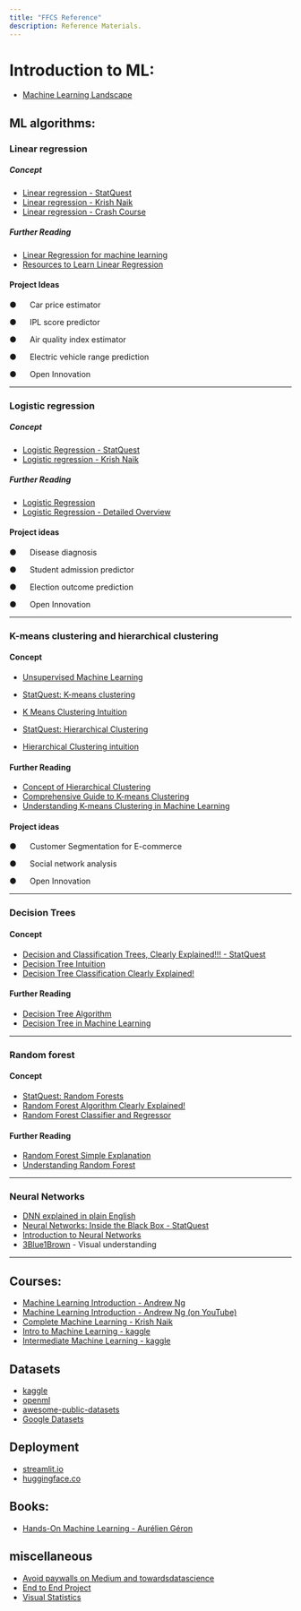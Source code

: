 ```yaml
---
title: "FFCS Reference"
description: Reference Materials.
---
```


# **Introduction to ML:**

- [Machine Learning Landscape](https://www.oreilly.com/library/view/hands-on-machine-learning/9781491962282/ch01.html)

## **ML algorithms:**

### Linear regression

##### Concept

- [Linear regression - StatQuest](https://www.youtube.com/watch?v=PaFPbb66DxQ&list=PLblh5JKOoLUIzaEkCLIUxQFjPIlapw8nU)
- [Linear regression - Krish Naik](https://www.youtube.com/watch?v=1-OGRohmH2s)
- [Linear regression - Crash Course](https://www.youtube.com/watch?v=WWqE7YHR4Jc)

##### Further Reading

- [Linear Regression for machine learning](https://machinelearningmastery.com/linear-regression-for-machine-learning/)
- [Resources to Learn Linear Regression](https://medium.com/mlearning-ai/resources-to-learn-linear-regression-5aac19ccdad5)

#### Project Ideas

 ●      Car price estimator

 ●      IPL score predictor

 ●      Air quality index estimator

 ●      Electric vehicle range prediction

 ●      Open Innovation

---

### Logistic regression

##### Concept

- [Logistic Regression - StatQuest](https://www.youtube.com/watch?v=yIYKR4sgzI8&list=PLblh5JKOoLUKxzEP5HA2d-Li7IJkHfXSe)
- [Logistic regression - Krish Naik](https://www.youtube.com/watch?v=L_xBe7MbPwk)

##### Further Reading

- [Logistic Regression](https://www.analyticsvidhya.com/blog/2021/08/conceptual-understanding-of-logistic-regression-for-data-science-beginners/)
- [Logistic Regression - Detailed Overview](https://towardsdatascience.com/logistic-regression-detailed-overview-46c4da4303bc)

#### Project ideas

●      Disease diagnosis

●      Student admission predictor

●      Election outcome prediction

●      Open Innovation

---

### K-means clustering and hierarchical clustering

#### Concept

- [Unsupervised Machine Learning](https://www.youtube.com/watch?v=IUn8k5zSI6g)

- [StatQuest: K-means clustering](https://www.youtube.com/watch?v=4b5d3muPQmA)
- [K Means Clustering Intuition](https://www.youtube.com/watch?v=AWKCCK5YHsE)

- [StatQuest: Hierarchical Clustering](https://www.youtube.com/watch?v=7xHsRkOdVwo)
- [Hierarchical Clustering intuition](https://www.youtube.com/watch?v=0jPGHniVVNc)

#### Further Reading

- [Concept of Hierarchical Clustering](https://towardsdatascience.com/understanding-the-concept-of-hierarchical-clustering-technique-c6e8243758ec)
- [Comprehensive Guide to K-means Clustering](https://www.analyticsvidhya.com/blog/2019/08/comprehensive-guide-k-means-clustering/)
- [Understanding K-means Clustering in Machine Learning](https://towardsdatascience.com/understanding-k-means-clustering-in-machine-learning-6a6e67336aa1)

#### Project ideas

●      Customer Segmentation for E-commerce

●      Social network analysis

●      Open Innovation

---

### Decision Trees

#### Concept

- [Decision and Classification Trees, Clearly Explained!!! - StatQuest](https://www.youtube.com/watch?v=_L39rN6gz7Y)
- [Decision Tree Intuition](https://www.youtube.com/watch?v=1IQOtJ4NI_0&list=PLZoTAELRMXVPBTrWtJkn3wWQxZkmTXGwe&index=51)
- [Decision Tree Classification Clearly Explained!](https://www.youtube.com/watch?v=ZVR2Way4nwQ)

#### Further Reading

- [Decision Tree Algorithm](https://www.analyticsvidhya.com/blog/2021/08/decision-tree-algorithm/)
- [Decision Tree in Machine Learning](https://towardsdatascience.com/decision-tree-in-machine-learning-e380942a4c96)

---

### Random forest

#### Concept

- [StatQuest: Random Forests](https://www.youtube.com/watch?v=J4Wdy0Wc_xQ)
- [Random Forest Algorithm Clearly Explained!](https://www.youtube.com/watch?v=v6VJ2RO66Ag)
- [Random Forest Classifier and Regressor](https://www.youtube.com/watch?v=nxFG5xdpDto)

#### Further Reading

- [Random Forest Simple Explanation](https://williamkoehrsen.medium.com/random-forest-simple-explanation-377895a60d2d)
- [Understanding Random Forest](https://www.analyticsvidhya.com/blog/2021/06/understanding-random-forest/)

---

### Neural Networks

- [DNN explained in plain English](https://www.freecodecamp.org/news/deep-learning-neural-networks-explained-in-plain-english/)
- [Neural Networks: Inside the Black Box - StatQuest](https://www.youtube.com/watch?v=CqOfi41LfDw)
- [Introduction to Neural Networks](https://www.analyticsvidhya.com/blog/2022/01/introduction-to-neural-networks/)
- [3Blue1Brown](https://youtube.com/playlist?list=PLZHQObOWTQDNU6R1_67000Dx_ZCJB-3pi&si=l4C221A4LEdvezRd) - Visual understanding

---

## **Courses:**

- [Machine Learning Introduction - Andrew Ng](https://www.coursera.org/specializations/machine-learning-introduction)
- [Machine Learning Introduction - Andrew Ng (on YouTube)](https://www.youtube.com/watch?v=vStJoetOxJg&list=PLkDaE6sCZn6FNC6YRfRQc_FbeQrF8BwGI)
- [Complete Machine Learning - Krish Naik](https://www.youtube.com/watch?v=bPrmA1SEN2k&list=PLZoTAELRMXVPBTrWtJkn3wWQxZkmTXGwe)
- [Intro to Machine Learning - kaggle](https://www.kaggle.com/learn/intro-to-machine-learning/course)
- [Intermediate Machine Learning - kaggle](https://www.kaggle.com/learn/intermediate-machine-learning)

## Datasets

- [kaggle](https://www.kaggle.com/datasets)
- [openml](https://www.openml.org/search?type=data&sort=runs&status=active)
- [awesome-public-datasets](https://github.com/awesomedata/awesome-public-datasets)
- [Google Datasets](https://datasetsearch.research.google.com/)

## Deployment

- [streamlit.io](https://streamlit.io/)
- [huggingface.co](https://huggingface.co/)

## **Books:**

- [Hands-On Machine Learning - Aurélien Géron](http://powerunit-ju.com/wp-content/uploads/2021/04/Aurelien-Geron-Hands-On-Machine-Learning-with-Scikit-Learn-Keras-and-Tensorflow_-Concepts-Tools-and-Techniques-to-Build-Intelligent-Systems-OReilly-Media-2019.pdf)

## miscellaneous

- [Avoid paywalls on Medium and towardsdatascience](https://readmedium.com/)
- [End to End Project](https://github.com/ageron/handson-ml2/blob/master/02_end_to_end_machine_learning_project.ipynb)
- [Visual Statistics](https://seeing-theory.brown.edu/index.html#firstPage)
